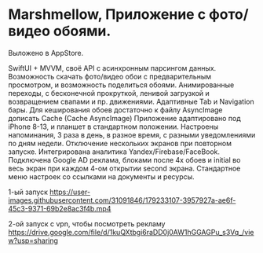 # Marshmellow, Приложение с фото/видео обоями.
Выложено в AppStore.

SwiftUI + MVVM, своё API с асинхронным парсингом данных.
Возможность скачать фото/видео обои с предварительным просмотром, и возможность поделиться обоями.
Анимированные переходы, с бесконечной прокруткой, ленивой загрузкой и возвращением свапами и пр. движениями.
Адаптивные Tab и Navigation бары. 
Для кеширования обоев достаточно к файлу AsyncImage дописать Cache (Cache AsyncImage)
Приложение адаптировано под iPhone 8-13, и планшет в стандартном положении.
Настроены напоминания, 3 раза в день, в разное время, с разными уведомлениями по дням недели.
Отключение нескольких экранов при повторном запуске.
Интегрирована аналитика Yandex/Firebase/FaceBook.
Подключена Google AD реклама, блоками после 4х обоев и initial во весь экран при каждом 4-ом открытии second экрана.
Стандартное меню настроек со ссылками на документы и ресурсы.

1-ый запуск
https://user-images.githubusercontent.com/31091846/179233107-3957927a-ae6f-45c3-9371-69b2e8ac3f4b.mp4

2-ой запуск с vpn, чтобы посмотреть рекламу
https://drive.google.com/file/d/1kuQXtbgi6raDD0j0AW1hGGAGPu_s3Vq_/view?usp=sharing
